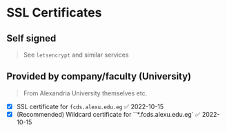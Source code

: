 # SSL Certificates
## Self signed
> See `letsencrypt` and similar services

## Provided by company/faculty (University)
> From Alexandria University themselves etc.
- [x] SSL certificate for `fcds.alexu.edu.eg` ✅ 2022-10-15
- [x] (Recommended) Wildcard certificate for ``*.fcds.alexu.edu.eg` ✅ 2022-10-15